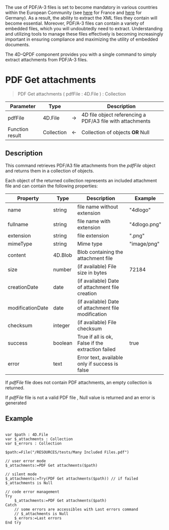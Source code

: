 
The use of PDF/A-3 files is set to become mandatory in various countries within the European Community (see [here](https://entreprendre.service-public.fr/actualites/A15683#:~:text=L'obligation%20de%20recevoir%20des,le%201er%20septembre%202026.) for France and [here](https://www.ihk-muenchen.de/ihk/documents/Recht-Steuern/Steuerrecht/Ordnungsgem%C3%A4%C3%9Fe-Rechnung-(USt-)-2020.pdf) for Germany). As a result, the ability to extract the XML files they contain will become essential. Moreover, PDF/A-3 files can contain a variety of embedded files, which you will undoubtedly need to extract. Understanding and utilizing tools to manage these files effectively is becoming increasingly important in ensuring compliance and maximizing the utility of embedded documents.

The 4D-QPDF component provides you with a single command to simply extract attachments from PDF/A-3 files.



# PDF Get attachments

> PDF Get attachments ( pdfFile : 4D.File ) : Collection

| Parameter | Type |     | Description |
| --- | --- | --- | --- |
| pdfFile  | 4D.File | -> | 4D file object referencing a PDF/A3 file with attachments |
| Function result | Collection | <- | Collection of objects __OR__ Null|

## Description

This command retrieves PDF/A3 file attachments from the _pdfFile_ object and returns them in a collection of objects. 

Each object of the returned collection represents an included attachment file and can contain the following properties:

| Property | Type | Description |  Example|
| --- | --- | --- | ---|
| name  | string | file name without extension | "4dlogo" |
|fullname  | string |file name with extension | "4dlogo.png" |
| extension  | string | file extension |".png"|
| mimeType  | string | Mime type | "image/png"|
| content   | 4D.Blob | Blob containing the attachment file ||
| size   | number | (if available)  File size in bytes|72184|
| creationDate   | date | (if available) Date of attachment file creation ||
| modificationDate   | date | (if available) Date of attachment file modification ||
| checksum   | integer | (if available) File checksum ||
| success   | boolean | True if all is ok, False if the extraction failed |true|
| error    | text | Error text, available only if success is false ||

If _pdfFile_ file does not contain PDF attachments, an empty collection is returned. 

If _pdfFile_ file is not a valid PDF file , Null value is returned and an error is generated

## Example

```4d

var $path : 4D.File
var $_attachments : Collection
var $_errors : Collection

$path:=File("/RESOURCES/tests/Many Included Files.pdf")

// user error mode 
$_attachments:=PDF Get attachments($path)

// silent mode
$_attachments:=Try(PDF Get attachments($path)) // if failed $_attachments is Null

// code error management
Try
    $_attachments:=PDF Get attachments($path) 
Catch
    // some errors are accessibles with Last errors command
    // $_attachments is Null
    $_errors:=Last errors
End try 

```

